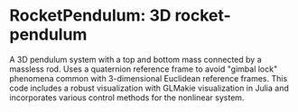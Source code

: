 # RocketPendulum: 3D rocket-pendulum 

A 3D pendulum system with a top and bottom mass connected by a massless rod. Uses a quaternion reference frame to avoid "gimbal lock" phenomena common with 3-dimensional Euclidean reference frames. This code includes a robust visualization with GLMakie visualization in Julia and incorporates various control methods for the nonlinear system.

